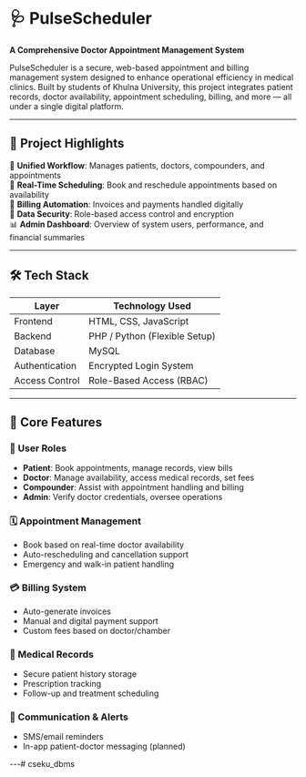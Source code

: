 # 🩺 PulseScheduler

**A Comprehensive Doctor Appointment Management System**

PulseScheduler is a secure, web-based appointment and billing management system designed to enhance operational efficiency in medical clinics. Built by students of Khulna University, this project integrates patient records, doctor availability, appointment scheduling, billing, and more — all under a single digital platform.

---

## 🚀 Project Highlights

🔗 **Unified Workflow**: Manages patients, doctors, compounders, and appointments  
📅 **Real-Time Scheduling**: Book and reschedule appointments based on availability  
🧾 **Billing Automation**: Invoices and payments handled digitally  
🔐 **Data Security**: Role-based access control and encryption  
📊 **Admin Dashboard**: Overview of system users, performance, and financial summaries  

---

## 🛠 Tech Stack

| Layer         | Technology Used             |
|---------------|------------------------------|
| Frontend      | HTML, CSS, JavaScript        |
| Backend       | PHP / Python (Flexible Setup)|
| Database      | MySQL                        |
| Authentication| Encrypted Login System       |
| Access Control| Role-Based Access (RBAC)     |

---

## 🧩 Core Features

### 👥 User Roles
- **Patient**: Book appointments, manage records, view bills
- **Doctor**: Manage availability, access medical records, set fees
- **Compounder**: Assist with appointment handling and billing
- **Admin**: Verify doctor credentials, oversee operations

### 🗓️ Appointment Management
- Book based on real-time doctor availability
- Auto-rescheduling and cancellation support
- Emergency and walk-in patient handling

### 💳 Billing System
- Auto-generate invoices
- Manual and digital payment support
- Custom fees based on doctor/chamber

### 📂 Medical Records
- Secure patient history storage
- Prescription tracking
- Follow-up and treatment scheduling

### 📡 Communication & Alerts
- SMS/email reminders
- In-app patient-doctor messaging (planned)

---#   c s e k u _ d b m s  
 